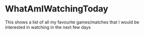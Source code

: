 # WhatAmIWatchingToday
This shows a list of all my favourite games/matches that I would be interested in watching in the next few days
